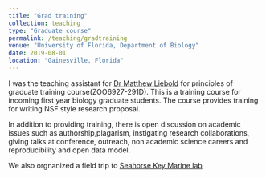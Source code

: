 ```yaml
---
title: "Grad training"
collection: teaching
type: "Graduate course"
permalink: /teaching/gradtraining
venue: "University of Florida, Department of Biology"
date: 2019-08-01
location: "Gainesville, Florida"
---
```


I was the teaching assistant for [Dr Matthew Liebold](http://www.leiboldlab.com/) for principles of graduate training course(ZOO6927-291D).
This is a training course for incoming first year biology graduate students. The course provides training for writing NSF style research proposal. 

In addition to providing training, there is open discussion on  academic issues such as authorship,plagarism, instigating research collaborations, giving talks at conference, outreach, non academic science careers and reproducibility and open data model.

We also orgnanized a field trip to [Seahorse Key Marine lab](https://ncbs.ifas.ufl.edu/seahorse-key-marine-laboratory/)


